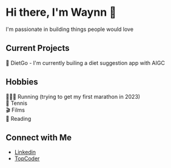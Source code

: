 # Hi there, I'm Waynn 👋
I'm passionate in building things people would love

## Current Projects
🥗 DietGo - I'm currently builing a diet suggestion app with AIGC


## Hobbies
🏃🏽‍♂️ Running (trying to get my first marathon in 2023)\
🎾 Tennis\
🎬 Films\
📖 Reading

## Connect with Me
<!-- - [Porfolio](https://www.wpzeng.com) -->
- [Linkedin](https://www.linkedin.com/in/wpzeng)
- [TopCoder](https://www.topcoder.com/members/waynn)
